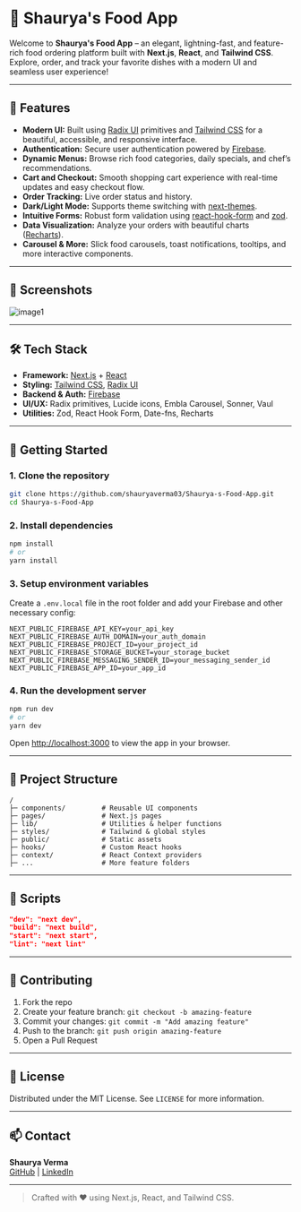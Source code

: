 # 🍔 Shaurya's Food App

Welcome to **Shaurya's Food App** – an elegant, lightning-fast, and feature-rich food ordering platform built with **Next.js**, **React**, and **Tailwind CSS**. Explore, order, and track your favorite dishes with a modern UI and seamless user experience!

---

## 🚀 Features

- **Modern UI:** Built using [Radix UI](https://www.radix-ui.com/) primitives and [Tailwind CSS](https://tailwindcss.com/) for a beautiful, accessible, and responsive interface.
- **Authentication:** Secure user authentication powered by [Firebase](https://firebase.google.com/).
- **Dynamic Menus:** Browse rich food categories, daily specials, and chef’s recommendations.
- **Cart and Checkout:** Smooth shopping cart experience with real-time updates and easy checkout flow.
- **Order Tracking:** Live order status and history.
- **Dark/Light Mode:** Supports theme switching with [next-themes](https://github.com/pacocoursey/next-themes).
- **Intuitive Forms:** Robust form validation using [react-hook-form](https://react-hook-form.com/) and [zod](https://zod.dev/).
- **Data Visualization:** Analyze your orders with beautiful charts ([Recharts](https://recharts.org/)).
- **Carousel & More:** Slick food carousels, toast notifications, tooltips, and more interactive components.

---

## 📸 Screenshots

![image1](image1)

---

## 🛠️ Tech Stack

- **Framework:** [Next.js](https://nextjs.org/) + [React](https://react.dev/)
- **Styling:** [Tailwind CSS](https://tailwindcss.com/), [Radix UI](https://www.radix-ui.com/)
- **Backend & Auth:** [Firebase](https://firebase.google.com/)
- **UI/UX:** Radix primitives, Lucide icons, Embla Carousel, Sonner, Vaul
- **Utilities:** Zod, React Hook Form, Date-fns, Recharts

---

## 🚦 Getting Started

### 1. Clone the repository

```bash
git clone https://github.com/shauryaverma03/Shaurya-s-Food-App.git
cd Shaurya-s-Food-App
```

### 2. Install dependencies

```bash
npm install
# or
yarn install
```

### 3. Setup environment variables

Create a `.env.local` file in the root folder and add your Firebase and other necessary config:

```env
NEXT_PUBLIC_FIREBASE_API_KEY=your_api_key
NEXT_PUBLIC_FIREBASE_AUTH_DOMAIN=your_auth_domain
NEXT_PUBLIC_FIREBASE_PROJECT_ID=your_project_id
NEXT_PUBLIC_FIREBASE_STORAGE_BUCKET=your_storage_bucket
NEXT_PUBLIC_FIREBASE_MESSAGING_SENDER_ID=your_messaging_sender_id
NEXT_PUBLIC_FIREBASE_APP_ID=your_app_id
```

### 4. Run the development server

```bash
npm run dev
# or
yarn dev
```

Open [http://localhost:3000](http://localhost:3000) to view the app in your browser.

---

## 🧩 Project Structure

```plaintext
/
├─ components/         # Reusable UI components
├─ pages/              # Next.js pages
├─ lib/                # Utilities & helper functions
├─ styles/             # Tailwind & global styles
├─ public/             # Static assets
├─ hooks/              # Custom React hooks
├─ context/            # React Context providers
├─ ...                 # More feature folders
```

---

## 📝 Scripts

```json
"dev": "next dev",
"build": "next build",
"start": "next start",
"lint": "next lint"
```

---

## 🙌 Contributing

1. Fork the repo
2. Create your feature branch: `git checkout -b amazing-feature`
3. Commit your changes: `git commit -m "Add amazing feature"`
4. Push to the branch: `git push origin amazing-feature`
5. Open a Pull Request

---

## 📄 License

Distributed under the MIT License. See `LICENSE` for more information.

---

## 📫 Contact

**Shaurya Verma**  
[GitHub](https://github.com/shauryaverma03) | [LinkedIn](https://linkedin.com/in/shauryaverma03)

---

> Crafted with ❤️ using Next.js, React, and Tailwind CSS.
